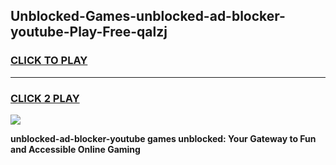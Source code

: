 
## Unblocked-Games-unblocked-ad-blocker-youtube-Play-Free-qalzj
<h3>
<a href="https://premium76.site?title=unblocked-ad-blocker-youtube&ref=12A">CLICK TO PLAY</a></h3>
<hr>

<h3>
<a href="https://premium76.site?title=unblocked-ad-blocker-youtube&ref=12A">CLICK 2 PLAY</a>
  
</h3>

<a href="https://premium76.site?title=unblocked-ad-blocker-youtube&ref=12A"><img src="https://clearcache.store/games.png"></a>


**unblocked-ad-blocker-youtube games unblocked: Your Gateway to Fun and Accessible Online Gaming**

